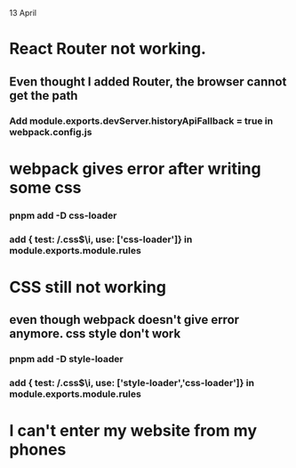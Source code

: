 13 April 
# React Router not working.
## Even thought I added Router, the browser cannot get the path
### Add module.exports.devServer.historyApiFallback = true in webpack.config.js

# webpack gives error after writing some css
### pnpm add -D css-loader
### add { test: /\.css$\i, use: ['css-loader']} in module.exports.module.rules
# CSS still not working
## even though webpack doesn't give error anymore. css style don't work
### pnpm add -D style-loader
### add { test: /\.css$\i, use: ['style-loader','css-loader']} in module.exports.module.rules

# I can't enter my website from my phones